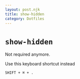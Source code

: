 ```yaml
---
layout: post.njk
title: show-hidden
category: Dotfiles
---
```


# `show-hidden`

Not required anymore.

Use this keyboard shortcut instead

```
SHIFT + ⌘ + .
```
